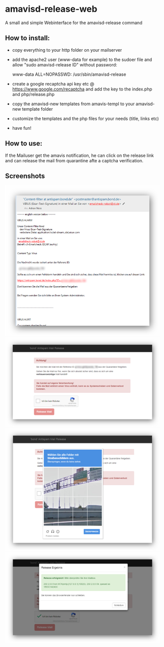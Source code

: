# amavisd-release-web
A small and simple Webinterface for the amavisd-release command

## How to install:

- copy everything to your http folder on your mailserver
- add the apache2 user (www-data for example) to the sudoer file and allow "sudo amavisd-release ID" without password:

  www-data      ALL=NOPASSWD:   /usr/sbin/amavisd-release

- create a google recaptcha api key etc @ https://www.google.com/recaptcha and add the key to the index.php and php/release.php
- copy the amavisd-new templates from amavis-templ to your amavisd-new template folder
- customize the templates and the php files for your needs (title, links etc)
- have fun!

## How to use:

If the Mailuser get the amavis notification, he can click on the release link and can release the mail from quarantine afte a captcha verification.

## Screenshots

![Mail from amavis](https://github.com/AdrianNoss/amavisd-release-web/blob/master/pics/mail.png?raw=true "Virus Alert with Link")
![Release Index](https://github.com/AdrianNoss/amavisd-release-web/blob/master/pics/main.png?raw=true "Release Webinterface")
![Captcha](https://github.com/AdrianNoss/amavisd-release-web/blob/master/pics/captcha.png?raw=true "reCaptcha")
![release OK](https://github.com/AdrianNoss/amavisd-release-web/blob/master/pics/release_ok.png?raw=true "Release successfull")
